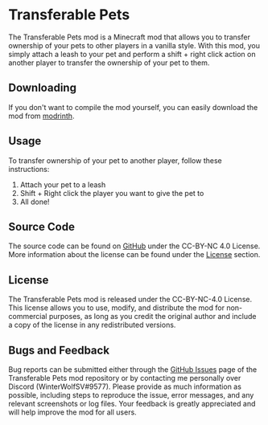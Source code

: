 # Transferable Pets

The Transferable Pets mod is a Minecraft mod that allows you to transfer ownership of your pets to other players in a
vanilla style. With this mod, you simply attach a leash to your pet and perform a shift + right click action on another
player to transfer the ownership of your pet to them.

## Downloading

If you don't want to compile the mod yourself, you can easily download the mod
from [modrinth](https://modrinth.com/mod/transferable-pets).

## Usage

To transfer ownership of your pet to another player, follow these instructions:

1. Attach your pet to a leash
2. Shift + Right click the player you want to give the pet to
3. All done!

## Source Code

The source code can be found on [GitHub](https://github.com/WinterWolfSV/transferable_pets) under the CC-BY-NC 4.0
License. More information about the license can be found under the [License](#license) section.

## License

The Transferable Pets mod is released under the CC-BY-NC-4.0 License. This license allows you to use, modify, and
distribute the mod for non-commercial purposes, as long as you credit the original author and include a copy of the
license in any redistributed versions.

## Bugs and Feedback

Bug reports can be submitted either through
the [GitHub Issues](https://github.com/WinterWolfSV/transferable_pets/issues) page of the Transferable Pets mod
repository or by contacting me personally over Discord (WinterWolfSV#9577). Please provide as much information as
possible, including steps to reproduce the issue, error messages, and any relevant screenshots or log files. Your
feedback is greatly appreciated and will help improve the mod for all users.